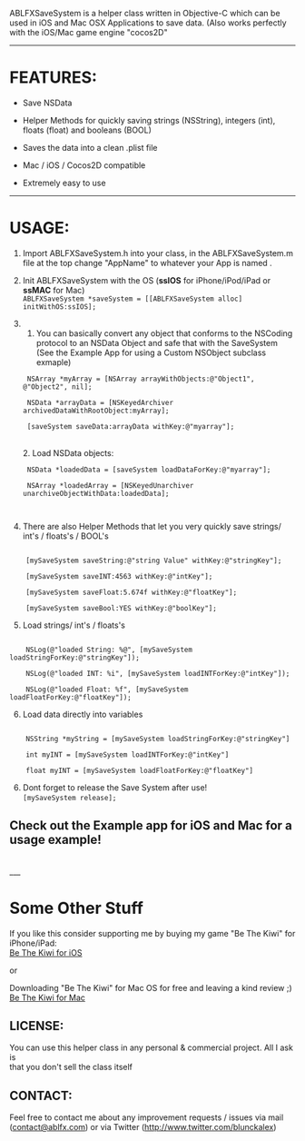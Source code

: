 ABLFXSaveSystem is a helper class written in Objective-C which can be used in iOS and Mac OSX Applications
to save data. (Also works perfectly with the iOS/Mac game engine "cocos2D"

___

FEATURES:
===

- Save NSData

- Helper Methods for quickly saving strings (NSString), integers (int), floats (float) and booleans (BOOL)

- Saves the data into a clean .plist file

- Mac / iOS / Cocos2D compatible

- Extremely easy to use

___

USAGE:
===

1. Import ABLFXSaveSystem.h into your class, in the ABLFXSaveSystem.m file at the top change "AppName" to whatever your App is named .

2. Init ABLFXSaveSystem with the OS (<strong>ssIOS</strong> for iPhone/iPod/iPad or <strong>ssMAC</strong> for Mac)<br>
    <code>ABLFXSaveSystem *saveSystem = [[ABLFXSaveSystem alloc] initWithOS:ssIOS];</code>

3. 1. You can basically convert any object that conforms to the NSCoding protocol to an NSData Object and safe that with the SaveSystem (See the Example App for using a Custom NSObject subclass exmaple)<br/>
	<code>
	NSArray *myArray = [NSArray arrayWithObjects:@"Object1", @"Object2", nil];<br/>
    NSData *arrayData = [NSKeyedArchiver archivedDataWithRootObject:myArray];<br/>
    [saveSystem saveData:arrayData withKey:@"myarray"];
	</code>
	<br/><br/>
	2. Load NSData objects:<br/>
	<code>
	NSData *loadedData = [saveSystem loadDataForKey:@"myarray"];<br/>
    NSArray *loadedArray = [NSKeyedUnarchiver unarchiveObjectWithData:loadedData];<br/>
	</code>
	<br/>


4. There are also Helper Methods that let you very quickly save strings/ int's / floats's / BOOL's<br>
<code>
    [mySaveSystem saveString:@"string Value" withKey:@"stringKey"];<br>
    [mySaveSystem saveINT:4563 withKey:@"intKey"];<br>
    [mySaveSystem saveFloat:5.674f withKey:@"floatKey"];<br>
    [mySaveSystem saveBool:YES withKey:@"boolKey"];<br></code>

5. Load strings/ int's / floats's<br>
<code>
    NSLog(@"loaded String: %@", [mySaveSystem loadStringForKey:@"stringKey"]);<br>
    NSLog(@"loaded INT: %i", [mySaveSystem loadINTForKey:@"intKey"]);<br>
    NSLog(@"loaded Float: %f", [mySaveSystem loadFloatForKey:@"floatKey"]);<br></code>

6. Load data directly into variables<br>
<code>
    NSString *myString = [mySaveSystem loadStringForKey:@"stringKey"]<br>
    int myINT = [mySaveSystem loadINTForKey:@"intKey"]<br>
    float myINT = [mySaveSystem loadFloatForKey:@"floatKey"]<br></code>

6. Dont forget to release the Save System after use!<br>
    <code>[mySaveSystem release];<br></code>
  
Check out the Example app for iOS and Mac for a usage example!
-------
<br> 
___



Some Other Stuff
===
If you like this consider supporting me by buying my game "Be The Kiwi" for iPhone/iPad:<br>
[Be The Kiwi for iOS](http://itunes.apple.com/us/app/be-the-kiwi/id430552007?mt=8)
<br>

or

Downloading "Be The Kiwi" for Mac OS for free and leaving a kind review ;)<br>
[Be The Kiwi for Mac](http://itunes.apple.com/us/app/be-the-kiwi/id446102536?mt=12)
<br>

    
    
LICENSE:
-------
You can use this helper class in any personal & commercial project. All I ask is<br>
that you don't sell the class itself<br>

CONTACT:
-------
Feel free to contact me about any improvement requests / issues via mail<br>
(contact@ablfx.com) or via Twitter (http://www.twitter.com/blunckalex)<br>

